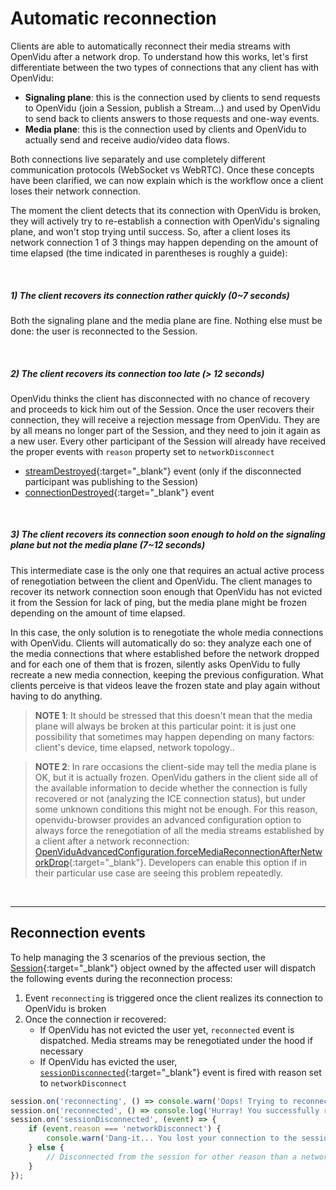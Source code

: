 # Automatic reconnection

Clients are able to automatically reconnect their media streams with OpenVidu after a network drop. To understand how this works, let's first differentiate between the two types of connections that any client has with OpenVidu:

- **Signaling plane**: this is the connection used by clients to send requests to OpenVidu (join a Session, publish a Stream...) and used by OpenVidu to send back to clients answers to those requests and one-way events.
- **Media plane**: this is the connection used by clients and OpenVidu to actually send and receive audio/video data flows.

Both connections live separately and use completely different communication protocols (WebSocket vs WebRTC). Once these concepts have been clarified, we can now explain which is the workflow once a client loses their network connection.

The moment the client detects that its connection with OpenVidu is broken, they will actively try to re-establish a connection with OpenVidu's signaling plane, and won't stop trying until success. So, after a client loses its network connection 1 of 3 things may happen depending on the amount of time elapsed (the time indicated in parentheses is roughly a guide):

<br>

##### 1) The client recovers its connection rather quickly _(0~7 seconds)_

Both the signaling plane and the media plane are fine. Nothing else must be done: the user is reconnected to the Session.

<br>

##### 2) The client recovers its connection too late _(> 12 seconds)_

OpenVidu thinks the client has disconnected with no chance of recovery and proceeds to kick him out of the Session. Once the user recovers their connection, they will receive a rejection message from OpenVidu. They are by all means no longer part of the Session, and they need to join it again as a new user. Every other participant of the Session will already have received the proper events with `reason` property set to `networkDisconnect`

- [streamDestroyed](api/openvidu-browser/classes/streamevent.html){:target="_blank"} event (only if the disconnected participant was publishing to the Session)
- [connectionDestroyed](api/openvidu-browser/classes/connectionevent.html){:target="_blank"} event

<br>

##### 3) The client recovers its connection soon enough to hold on the signaling plane but not the media plane _(7~12 seconds)_

This intermediate case is the only one that requires an actual active process of renegotiation between the client and OpenVidu. The client manages to recover its network connection soon enough that OpenVidu has not evicted it from the Session for lack of ping, but the media plane might be frozen depending on the amount of time elapsed.

In this case, the only solution is to renegotiate the whole media connections with OpenVidu. Clients will automatically do so: they analyze each one of the media connections that where established before the network dropped and for each one of them that is frozen, silently asks OpenVidu to fully recreate a new media connection, keeping the previous configuration. What clients perceive is that videos leave the frozen state and play again without having to do anything.

> **NOTE 1**: It should be stressed that this doesn't mean that the media plane will always be broken at this particular point: it is just one possibility that sometimes may happen depending on many factors: client's device, time elapsed, network topology..

<div></div>

> **NOTE 2**: In rare occasions the client-side may tell the media plane is OK, but it is actually frozen. OpenVidu gathers in the client side all of the available information to decide whether the connection is fully recovered or not (analyzing the ICE connection status), but under some unknown conditions this might not be enough. For this reason, openvidu-browser provides an advanced configuration option to always force the renegotiation of all the media streams established by a client after a network reconnection: [OpenViduAdvancedConfiguration.forceMediaReconnectionAfterNetworkDrop](api/openvidu-browser/interfaces/openviduadvancedconfiguration.html#forcemediareconnectionafternetworkdrop){:target="_blank"}. Developers can enable this option if in their particular use case are seeing this problem repeatedly.

<br>

---

## Reconnection events

To help managing the 3 scenarios of the previous section, the [Session](api/openvidu-browser/classes/session.html){:target="_blank"} object owned by the affected user will dispatch the following events during the reconnection process:

1. Event `reconnecting` is triggered once the client realizes its connection to OpenVidu is broken
2. Once the connection ir recovered:
    - If OpenVidu has not evicted the user yet, `reconnected` event is dispatched. Media streams may be renegotiated under the hood if necessary
    - If OpenVidu has evicted the user, [`sessionDisconnected`](api/openvidu-browser/classes/sessiondisconnectedevent.html){:target="_blank"} event is fired with reason set to `networkDisconnect`

```javascript
session.on('reconnecting', () => console.warn('Oops! Trying to reconnect to the session'));
session.on('reconnected', () => console.log('Hurray! You successfully reconnected to the session'));
session.on('sessionDisconnected', (event) => {
    if (event.reason === 'networkDisconnect') {
        console.warn('Dang-it... You lost your connection to the session');
    } else {
        // Disconnected from the session for other reason than a network drop
    }
});
```

<br>